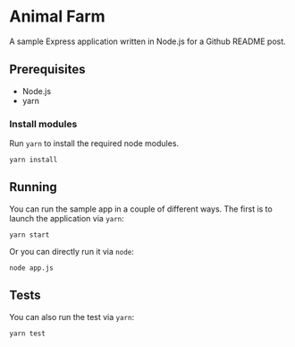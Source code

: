 # Animal Farm

A sample Express application written in Node.js for a Github README post.

## Prerequisites

- Node.js
- yarn

### Install modules

Run `yarn` to install the required node modules.

```shell
yarn install
```

## Running

You can run the sample app in a couple of different ways. The first is to launch the application via `yarn`:

```shell
yarn start
```

Or you can directly run it via `node`:

```shell
node app.js
```

## Tests

You can also run the test via `yarn`:

```shell
yarn test
```
